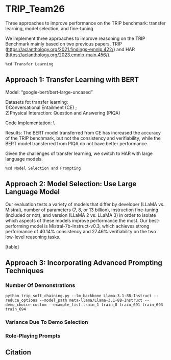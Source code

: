 # TRIP_Team26
Three approaches to improve performance on the TRIP benchmark: transfer learning, model selection, and fine-tuning

We implement three approaches to improve reasoning on the TRIP Benchmark mainly based on two previous papers, TRIP (https://aclanthology.org/2021.findings-emnlp.422/) and HAR (https://aclanthology.org/2023.emnlp-main.456/).

```
%cd Transfer Learning
```

## Approach 1: Transfer Learning with BERT
Model: “google-bert/bert-large-uncased”    

Datasets fot transfer learning: \
1)Conversational Entailment (CE) ; \
2)Physical Interaction: Question and Answering (PIQA)

Code Implementation: \


Results: The BERT model transferred from CE has increased the accuracy of the TRIP benchmark, but not the consistency and verifiability, while the BERT model transferred from PIQA do not have better performance.


Given the challenges of transfer learning, we switch to HAR with large language models.

```
%cd Model Selection and Prompting
```


## Approach 2: Model Selection: Use Large Language Model
Our evaluation tests a variety of models that differ by developer (LLaMA vs. Mistral), number of parameters (7, 8, or 13 billion), instruction fine-tuning (included or not), and version (LLaMA 2 vs. LLaMA 3) in order to isolate which aspects of these models improve performance the most. Our best-performing model is Mistral-7b-Instruct-v0.3, which achieves strong performance of 40.14% consistency and 27.46% verifiability on the two low-level reasoning tasks.

[table]

## Approach 3: Incorporating Advanced Prompting Techniques
### Number Of Demonstrations
```
python trip_soft_chaining.py --lm_backbone Llama-3.1-8B-Instruct --reduce_options --model_path meta-llama/Llama-3.1-8B-Instruct --demo_choice custom --example_list train_1 train_8 train_691 train_693 train_694
```
### Variance Due To Demo Selection

### Role-Playing Prompts



## Citation






